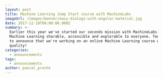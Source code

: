 ```yaml
---
layout: post
title: Machine Learning Jump Start course with MachineLabs
imageUrl: /images/banner/easy-dialogs-with-angular-material.jpg
date: 2017-12-18T00:00:00.000Z
summary: >-
  Earlier this year we've started our seconds mission with MachineLabs, which is to make 
  Machine Learning sharable, accessible and explorable to everyone. Today we're excited
  to announce that we're working on an online Machine Learning course with thoughtram
  quality!
categories:
  - announcements
tags:
  - announcements
author: pascal_precht
---
```


